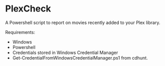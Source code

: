 # PlexCheck
A Powershell script to report on movies recently added to your Plex library.

Requirements:
- Windows
- Powershell
- Credentials stored in Windows Credential Manager
- Get-CredentialFromWindowsCredentialManager.ps1 from cdhunt.
